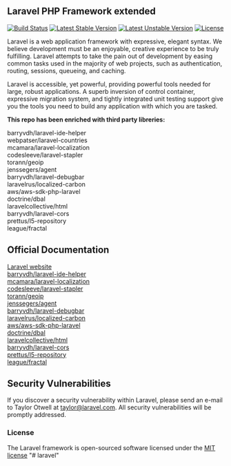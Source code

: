 ## Laravel PHP Framework extended

[![Build Status](https://travis-ci.org/laravel/framework.svg)](https://travis-ci.org/laravel/framework)
[![Latest Stable Version](https://poser.pugx.org/laravel/framework/v/stable.svg)](https://packagist.org/packages/laravel/framework)
[![Latest Unstable Version](https://poser.pugx.org/laravel/framework/v/unstable.svg)](https://packagist.org/packages/laravel/framework)
[![License](https://poser.pugx.org/laravel/framework/license.svg)](https://packagist.org/packages/laravel/framework)

Laravel is a web application framework with expressive, elegant syntax. We believe development must be an enjoyable, creative experience to be truly fulfilling. Laravel attempts to take the pain out of development by easing common tasks used in the majority of web projects, such as authentication, routing, sessions, queueing, and caching.

Laravel is accessible, yet powerful, providing powerful tools needed for large, robust applications. A superb inversion of control container, expressive migration system, and tightly integrated unit testing support give you the tools you need to build any application with which you are tasked.

**This repo has been enriched with third party libreries:**

barryvdh/laravel-ide-helper<br />
webpatser/laravel-countries<br />
mcamara/laravel-localization<br />
codesleeve/laravel-stapler<br />
torann/geoip<br />
jenssegers/agent<br />
barryvdh/laravel-debugbar<br />
laravelrus/localized-carbon<br />
aws/aws-sdk-php-laravel<br />
doctrine/dbal<br />
laravelcollective/html<br />
barryvdh/laravel-cors<br />
prettus/l5-repository<br />
league/fractal<br />


## Official Documentation


[Laravel website](http://laravel.com/docs)<br />
[barryvdh/laravel-ide-helper](https://github.com/barryvdh/laravel-ide-helper)<br />
[mcamara/laravel-localization](https://github.com/mcamara/laravel-localization)<br />
[codesleeve/laravel-stapler](https://github.com/codesleeve/laravel-stapler)<br />
[torann/geoip](https://github.com/torann/geoip)<br />
[jenssegers/agent](https://github.com/jenssegers/agent)<br />
[barryvdh/laravel-debugbar](https://github.com/barryvdh/laravel-debugbar)<br />
[laravelrus/localized-carbon](https://github.com/laravelrus/localized-carbon)<br />
[aws/aws-sdk-php-laravel](https://github.com/aws/aws-sdk-php-laravel)<br />
[doctrine/dbal](https://github.com/doctrine/dbal)<br />
[laravelcollective/html](https://github.com/laravelcollective/html)<br />
[barryvdh/laravel-cors](https://github.com/barryvdh/laravel-cors)<br />
[prettus/l5-repository](https://github.com/prettus/l5-repository)<br />
[league/fractal](https://github.com/league/fractal)



## Security Vulnerabilities

If you discover a security vulnerability within Laravel, please send an e-mail to Taylor Otwell at taylor@laravel.com. All security vulnerabilities will be promptly addressed.

### License

The Laravel framework is open-sourced software licensed under the [MIT license](http://opensource.org/licenses/MIT)
"# laravel" 
